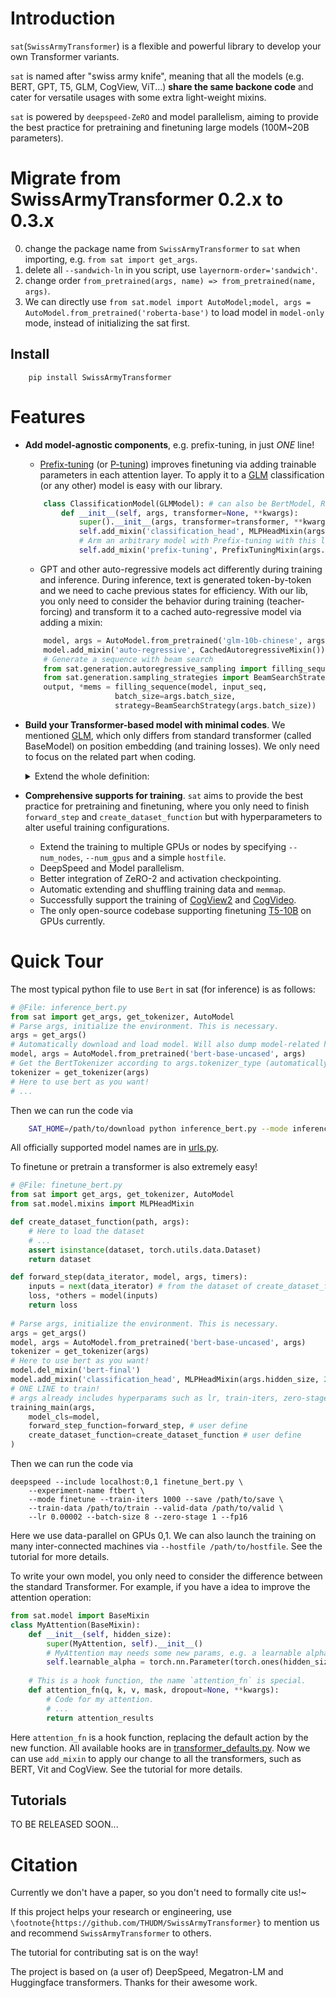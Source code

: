 # Introduction
`sat`(`SwissArmyTransformer`) is a flexible and powerful library to develop your own Transformer variants.

`sat` is named after "swiss army knife", meaning that all the models (e.g. BERT, GPT, T5, GLM, CogView, ViT...) **share the same backone code** and cater for versatile usages with some extra light-weight mixins. 

`sat` is powered by `deepspeed-ZeRO` and model parallelism, aiming to provide the best practice for pretraining and finetuning large models (100M\~20B parameters). 

# Migrate from SwissArmyTransformer 0.2.x to 0.3.x
0. change the package name from `SwissArmyTransformer` to `sat` when importing, e.g. `from sat import get_args`.
1. delete all `--sandwich-ln` in you script, use `layernorm-order='sandwich'`.
2. change order `from_pretrained(args, name) => from_pretrained(name, args)`.
4. We can directly use `from sat.model import AutoModel;model, args = AutoModel.from_pretrained('roberta-base')` to load model in `model-only` mode, instead of initializing the sat first. 

## Install
```
    pip install SwissArmyTransformer
```
# Features

* **Add model-agnostic components**, e.g. prefix-tuning, in just *ONE* line! 

    - [Prefix-tuning](https://arxiv.org/pdf/2101.00190) (or [P-tuning](https://arxiv.org/abs/2103.10385)) improves finetuning via adding trainable parameters in each attention layer. To apply it to a [GLM](https://arxiv.org/pdf/2103.10360.pdf) classification (or any other) model is easy with our library.

    ```python
        class ClassificationModel(GLMModel): # can also be BertModel, RobertaModel, etc. 
            def __init__(self, args, transformer=None, **kwargs):
                super().__init__(args, transformer=transformer, **kwargs)
                self.add_mixin('classification_head', MLPHeadMixin(args.hidden_size, 2048, 1))
                # Arm an arbitrary model with Prefix-tuning with this line!
                self.add_mixin('prefix-tuning', PrefixTuningMixin(args.num_layers, args.hidden_size // args.num_attention_heads, args.num_attention_heads, args.prefix_len))
    ```

    - GPT and other auto-regressive models act differently during training and inference. During inference, text is generated token-by-token and we need to cache previous states for efficiency. With our lib, you only need to consider the behavior during training (teacher-forcing) and transform it to a cached auto-regressive model via adding a mixin:

    ```python
        model, args = AutoModel.from_pretrained('glm-10b-chinese', args)
        model.add_mixin('auto-regressive', CachedAutoregressiveMixin())
        # Generate a sequence with beam search
        from sat.generation.autoregressive_sampling import filling_sequence
        from sat.generation.sampling_strategies import BeamSearchStrategy
        output, *mems = filling_sequence(model, input_seq,
                        batch_size=args.batch_size,
                        strategy=BeamSearchStrategy(args.batch_size))
    ```     


* **Build your Transformer-based model with minimal codes**. We mentioned [GLM](https://arxiv.org/pdf/2103.10360.pdf), which only differs from standard transformer (called BaseModel) on position embedding (and training losses). We only need to focus on the related part when coding.

    <details><summary>Extend the whole definition: </summary><p>

    ```python
    class BlockPositionEmbeddingMixin(BaseMixin):
        # Here define parameters for the mixin
        def __init__(self, max_sequence_length, hidden_size, init_method_std=0.02):
            super(BlockPositionEmbeddingMixin, self).__init__()
            self.max_sequence_length = max_sequence_length
            self.hidden_size = hidden_size
            self.block_position_embeddings = torch.nn.Embedding(max_sequence_length, hidden_size)
            torch.nn.init.normal_(self.block_position_embeddings.weight, mean=0.0, std=init_method_std)
        
        # Here define the method for the mixin
        def position_embedding_forward(self, position_ids, **kwargs):
            position_ids, block_position_ids = position_ids[:, 0], position_ids[:, 1]
            position_embeddings = self.transformer.position_embeddings(position_ids)
            block_position_embeddings = self.block_position_embeddings(block_position_ids)
            return position_embeddings + block_position_embeddings

    class GLMModel(BaseModel):
        def __init__(self, args, transformer=None, parallel_output=True):
            super().__init__(args, transformer=transformer, parallel_output=parallel_output)
            self.add_mixin('block_position_embedding', 
                BlockPositionEmbeddingMixin(args.max_sequence_length, args.hidden_size)
            ) # Add the mixin for GLM
    ```

*  **Comprehensive supports for training**. `sat` aims to provide the best practice for pretraining and finetuning, where you only need to finish `forward_step` and `create_dataset_function` but with hyperparameters to alter useful training configurations.
    - Extend the training to multiple GPUs or nodes by specifying `--num_nodes`, `--num_gpus` and a simple `hostfile`. 
    - DeepSpeed and Model parallelism.
    - Better integration of ZeRO-2 and activation checkpointing.
    - Automatic extending and shuffling training data and `memmap`. 
    - Successfully support the training of [CogView2](http://github.com/THUDM/CogView2) and [CogVideo](https://github.com/THUDM/cogvideo).
    - The only open-source codebase supporting finetuning [T5-10B](https://arxiv.org/abs/1910.10683) on GPUs currently.

</p></details>


# Quick Tour

The most typical python file to use `Bert` in sat (for inference) is as follows:
```python
# @File: inference_bert.py
from sat import get_args, get_tokenizer, AutoModel
# Parse args, initialize the environment. This is necessary.
args = get_args() 
# Automatically download and load model. Will also dump model-related hyperparameters to args.
model, args = AutoModel.from_pretrained('bert-base-uncased', args) 
# Get the BertTokenizer according to args.tokenizer_type (automatically set).
tokenizer = get_tokenizer(args) 
# Here to use bert as you want!
# ...
```
Then we can run the code via
```bash
    SAT_HOME=/path/to/download python inference_bert.py --mode inference
```
All officially supported model names are in [urls.py](sat/resources/urls.py).

To finetune or pretrain a transformer is also extremely easy!
```python
# @File: finetune_bert.py
from sat import get_args, get_tokenizer, AutoModel
from sat.model.mixins import MLPHeadMixin

def create_dataset_function(path, args):
    # Here to load the dataset
    # ...
    assert isinstance(dataset, torch.utils.data.Dataset)
    return dataset

def forward_step(data_iterator, model, args, timers):
    inputs = next(data_iterator) # from the dataset of create_dataset_function.
    loss, *others = model(inputs)
    return loss
    
# Parse args, initialize the environment. This is necessary.
args = get_args() 
model, args = AutoModel.from_pretrained('bert-base-uncased', args) 
tokenizer = get_tokenizer(args) 
# Here to use bert as you want!
model.del_mixin('bert-final')
model.add_mixin('classification_head', MLPHeadMixin(args.hidden_size, 2048, 1))
# ONE LINE to train! 
# args already includes hyperparams such as lr, train-iters, zero-stage ...
training_main(args, 
    model_cls=model, 
    forward_step_function=forward_step, # user define
    create_dataset_function=create_dataset_function # user define
)
```
Then we can run the code via
```shell
deepspeed --include localhost:0,1 finetune_bert.py \
    --experiment-name ftbert \
    --mode finetune --train-iters 1000 --save /path/to/save \
    --train-data /path/to/train --valid-data /path/to/valid \
    --lr 0.00002 --batch-size 8 --zero-stage 1 --fp16
```
Here we use data-parallel on GPUs 0,1. We can also launch the training on many inter-connected machines via `--hostfile /path/to/hostfile`. See the tutorial for more details.

To write your own model, you only need to consider the difference between the standard Transformer. For example, if you have a idea to improve the attention operation:
```python
from sat.model import BaseMixin
class MyAttention(BaseMixin):
    def __init__(self, hidden_size):
        super(MyAttention, self).__init__()
        # MyAttention may needs some new params, e.g. a learnable alpha.
        self.learnable_alpha = torch.nn.Parameter(torch.ones(hidden_size))
    
    # This is a hook function, the name `attention_fn` is special.
    def attention_fn(q, k, v, mask, dropout=None, **kwargs):
        # Code for my attention.
        # ...
        return attention_results
```
Here `attention_fn` is a hook function, replacing the default action by the new function. All available hooks are in [transformer_defaults.py](/sat/transformer_defaults.py). 
Now we can use `add_mixin` to apply our change to all the transformers, such as BERT, Vit and CogView. See the tutorial for more details. 

## Tutorials 
TO BE RELEASED SOON...

# Citation
Currently we don't have a paper, so you don't need to formally cite us!~ 

If this project helps your research or engineering, use `\footnote{https://github.com/THUDM/SwissArmyTransformer}` to mention us and recommend `SwissArmyTransformer` to others.

The tutorial for contributing sat is on the way!

The project is based on (a user of) DeepSpeed, Megatron-LM and Huggingface transformers. Thanks for their awesome work.
